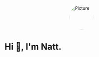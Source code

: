 <img src="https://avatars.githubusercontent.com/u/135023751?v=4" 
        alt="Picture" 
        width="80" 
        height="80"
        style="display: block; margin: 0 auto; border-radius: 50%;" />
# Hi 👋, I'm Natt.
